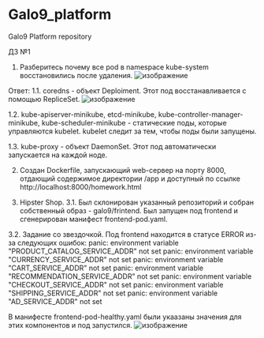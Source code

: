 # Galo9_platform
Galo9 Platform repository

ДЗ №1

1. Разберитесь почему все pod в namespace kube-system восстановились после удаления.
![изображение](https://github.com/otus-kuber-2023-06/Galo9_platform/assets/139074361/3d9cf49e-6d4b-4b14-ada0-c42634e0a6e0)

Ответ:
1.1. coredns - объект Deploiment. Этот под восстанавливается с помощью RepliceSet.
![изображение](https://github.com/otus-kuber-2023-06/Galo9_platform/assets/139074361/f31dffa7-4642-4047-aa47-27cdb28ab642)

1.2. kube-apiserver-minikube, etcd-minikube, kube-controller-manager-minikube, kube-scheduler-minikube - статические поды, которые управляются kubelet. kubelet следит за тем, чтобы поды были запущены.

1.3. kube-proxy - объект DaemonSet. Этот под автоматически запускается на каждой ноде.

2. Создан Dockerfile, запускающий web-сервер на порту 8000, отдающий содержимое директории /app и доступный по ссылке http://localhost:8000/homework.html

3. Hipster Shop.
3.1. Был склонирован указанный репозиторий и собран собственный образ - galo9/frintend.
   Был запущен под frontend и сгенерирован манифест frontend-pod.yaml.

3.2. Задание со звездочкой.
Под frontend находится в статусе ERROR из-за следующих ошибок:
panic: environment variable "PRODUCT_CATALOG_SERVICE_ADDR" not set
panic: environment variable "CURRENCY_SERVICE_ADDR" not set
panic: environment variable "CART_SERVICE_ADDR" not set
panic: environment variable "RECOMMENDATION_SERVICE_ADDR" not set
panic: environment variable "CHECKOUT_SERVICE_ADDR" not set
panic: environment variable "SHIPPING_SERVICE_ADDR" not set
panic: environment variable "AD_SERVICE_ADDR" not set

В манифесте frontend-pod-healthy.yaml были укаазаны значения для этих компонентов и под запустился.
![изображение](https://github.com/otus-kuber-2023-06/Galo9_platform/assets/139074361/4a84a4be-4769-416b-add1-cd3696521381)
